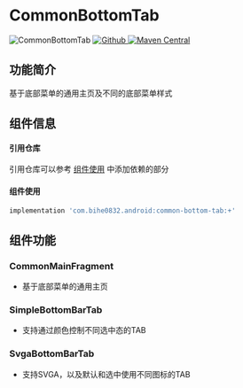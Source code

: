 # CommonBottomTab

![CommonBottomTab](https://img.shields.io/badge/AndroidAppFactory-CommonBottomTab-brightgreen)
[ ![Github](https://img.shields.io/badge/Github-CommonBottomTab-brightgreen?style=social) ](https://github.com/bihe0832/AndroidAppFactory/tree/master/CommonBottomTab)
[ ![Maven Central](https://img.shields.io/maven-central/v/com.bihe0832.android/common-bottom-tab) ](https://search.maven.org/artifact/com.bihe0832.android/common-bottom-tab)


## 功能简介

基于底部菜单的通用主页及不同的底部菜单样式

## 组件信息

#### 引用仓库

引用仓库可以参考 [组件使用](./../start.md) 中添加依赖的部分

#### 组件使用

```groovy
implementation 'com.bihe0832.android:common-bottom-tab:+'
```

## 组件功能

### CommonMainFragment

- 基于底部菜单的通用主页

### SimpleBottomBarTab

- 支持通过颜色控制不同选中态的TAB

### SvgaBottomBarTab

- 支持SVGA，以及默认和选中使用不同图标的TAB
